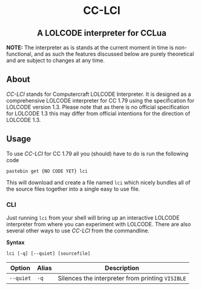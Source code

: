 <h1 align="center">
CC-LCI
</h1>
<h2 align="center">
A LOLCODE interpreter for CCLua
</h2>

**NOTE:** The interpreter as is stands at the current moment in time is non-functional, and as such the features discussed below are purely theoretical and are subject to changes at any time.

## About
*CC-LCI* stands for Computercraft LOLCODE Interpreter. It is designed as a comprehensive LOLCODE interpreter for CC 1.79 using the specification for LOLCODE version 1.3. Please note that as there is no official specification for LOLCODE 1.3 this may differ from official intentions for the direction of LOLCODE 1.3.

## Usage
To use *CC-LCI* for CC 1.79 all you (should) have to do is run the following code
```
pastebin get {NO CODE YET} lci
```
This will download and create a file named `lci` which nicely bundles all of the source files together into a single easy to use file.

### CLI
Just running `lci` from your shell will bring up an interactive LOLCODE interpreter from where you can experiment with LOLCODE.
There are also several other ways to use *CC-LCI* from the commandline.

**Syntax**
```
lci [-q] [--quiet] [sourcefile]
```
Option | Alias | Description
------ | ----- | -----------
`--quiet` | `-q` | Silences the interpreter from printing `VISIBLE`